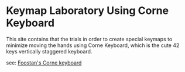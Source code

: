 <!-- mode: markdown; coding: utf-8 -->

# Keymap Laboratory Using Corne Keyboard

This site contains that the trials in order to create special keymaps
to minimize moving the hands using Corne Keyboard, which is the cute
42 keys vertically staggered keyboard.

see: [Foostan's Corne keyboard](https://github.com/foostan/crkbd/)
